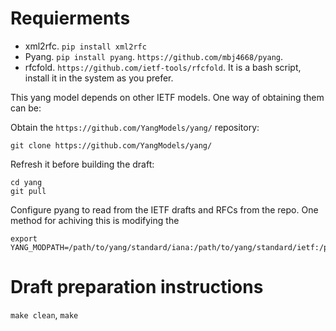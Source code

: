 # Requierments

- xml2rfc. `pip install xml2rfc`
- Pyang. `pip install pyang`. `https://github.com/mbj4668/pyang`. 
- rfcfold. `https://github.com/ietf-tools/rfcfold`. It is a bash script, install it in the system as you prefer.

This yang model depends on other IETF models. One way of obtaining them can be:

Obtain the `https://github.com/YangModels/yang/` repository:
```
git clone https://github.com/YangModels/yang/
```

Refresh it before building the draft:
```
cd yang
git pull
```

Configure pyang to read from the IETF drafts and RFCs from the repo. One method for achiving this is modifying the 
```
export YANG_MODPATH=/path/to/yang/standard/iana:/path/to/yang/standard/ietf:/path/to/yang/experimental
```

# Draft preparation instructions

`make clean`, `make`

